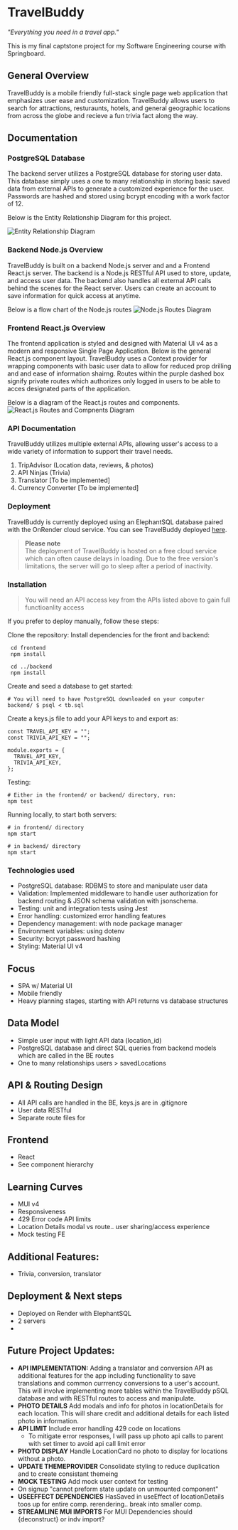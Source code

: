 # TravelBuddy

_"Everything you need in a travel app."_

This is my final captstone project for my Software Engineering course with Springboard.

## General Overview

TravelBuddy is a mobile friendly full-stack single page web application that emphasizes user ease and customization. TravelBuddy allows users to search for attractions, resturaunts, hotels, and general geographic locations from across the globe and recieve a fun trivia fact along the way.

## Documentation

### PostgreSQL Database

The backend server utilizes a PostgreSQL database for storing user data. This database simply uses a one to many relationship in storing basic saved data from external APIs to generate a customized experience for the user. Passwords are hashed and stored using bcrypt encoding with a work factor of 12.

Below is the Entity Relationship Diagram for this project.

![Entity Relationship Diagram](/documentation/ERD.jpg)

### Backend Node.js Overview

TravelBuddy is built on a backend Node.js server and and a Frontend React.js server. The backend is a Node.js RESTful API used to store, update, and access user data. The backend also handles all external API calls behind the scenes for the React server. Users can create an account to save information for quick access at anytime.

Below is a flow chart of the Node.js routes
![Node.js Routes Diagram](/documentation/BackendRoutes.jpg)

### Frontend React.js Overview

The frontend application is styled and designed with Material UI v4 as a modern and responsive Single Page Application. Below is the general React.js component layout.
TravelBuddy uses a Context provider for wrapping components with basic user data to allow for reduced prop drilling and and ease of information shairng. Routes within the purple dashed box signify private routes which authorizes only logged in users to be able to acces designated parts of the application.

Below is a diagram of the React.js routes and components.
![React.js Routes and Compnents Diagram](/documentation/ReactComponentMap.jpg)

### API Documentation

TravelBuddy utilizes multiple external APIs, allowing usser's access to a wide variety of information to support their travel needs.

1. TripAdvisor (Location data, reviews, & photos)
2. API Ninjas (Trivia)
3. Translator [To be implemented]
4. Currency Converter [To be implemented]

### Deployment

TravelBuddy is currently deployed using an ElephantSQL database paired with the OnRender cloud service.
You can see TravelBuddy deployed [here](https://travelbuddy-egbq.onrender.com/).

> **Please note** <br/>
> The deployment of TravelBuddy is hosted on a free cloud service which can often cause delays in loading. Due to the free version's limitations, the server will go to sleep after a period of inactivity.

### Installation

> You will need an API access key from the APIs listed above to gain full functioanlity access

If you prefer to deploy manually, follow these steps:

Clone the repository:
Install dependencies for the front and backend:

```
 cd frontend
 npm install
```

```
 cd ../backend
 npm install
```

Create and seed a database to get started:

```
# You will need to have PostgreSQL downloaded on your computer
backend/ $ psql < tb.sql
```

Create a keys.js file to add your API keys to and export as:

```
const TRAVEL_API_KEY = "";
const TRIVIA_API_KEY = "";

module.exports = {
  TRAVEL_API_KEY,
  TRIVIA_API_KEY,
};
```

Testing:

```
# Either in the frontend/ or backend/ directory, run:
npm test
```

Running locally, to start both servers:

```
# in frontend/ directory
npm start

# in backend/ directory
npm start
```

### Technologies used

- PostgreSQL database: RDBMS to store and manipulate user data
- Validation: Implemented middleware to handle user authorization for backend routing & JSON schema validation with jsonschema.
- Testing: unit and integration tests using Jest
- Error handling: customized error handling features
- Dependency management: with node package manager
- Environment variables: using dotenv
- Security: bcrypt password hashing
- Styling: Material UI v4

## Focus

- SPA w/ Material UI
- Mobile friendly
- Heavy planning stages, starting with API returns vs database structures

## Data Model

- Simple user input with light API data (location_id)
- PostgreSQL database and direct SQL queries from backend models which are called in the BE routes
- One to many relationships users > savedLocations

## API & Routing Design

- All API calls are handled in the BE, keys.js are in .gitignore
- User data RESTful
- Separate route files for

## Frontend

- React
- See component hierarchy

## Learning Curves

- MUI v4
- Responsiveness
- 429 Error code API limits
- Location Details modal vs route.. user sharing/access experience
- Mock testing FE

## Additional Features:

- Trivia, conversion, translator

## Deployment & Next steps

- Deployed on Render with ElephantSQL
- 2 servers
-

## Future Project Updates:

- **API IMPLEMENTATION:** Adding a translator and conversion API as additional features for the app including functionality to save translations and common currrency conversions to a user's account. This will involve implementing more tables within the TravelBuddy pSQL database and with RESTful routes to access and manipulate.
- **PHOTO DETAILS** Add modals and info for photos in locationDetails for each location. This will share credit and additional details for each listed photo in information.
- **API LIMIT** Include error handling 429 code on locations
  - To mitigate error responses, I will pass up photo api calls to parent with set timer to avoid api call limit error
- **PHOTO DISPLAY** Handle LocationCard no photo to display for locations without a photo.
- **UPDATE THEMEPROVIDER** Consolidate styling to reduce duplication and to create consistant themeing
- **MOCK TESTING** Add mock user context for testing
- On signup "cannot preform state update on unmounted component"
- **USEEFFECT DEPENDENCIES** HasSaved in useEffect of locationDetails toos up for entire comp. rerendering.. break into smaller comp.
- **STREAMLINE MUI IMPORTS** For MUI Dependencies should {deconstruct} or indv import?
